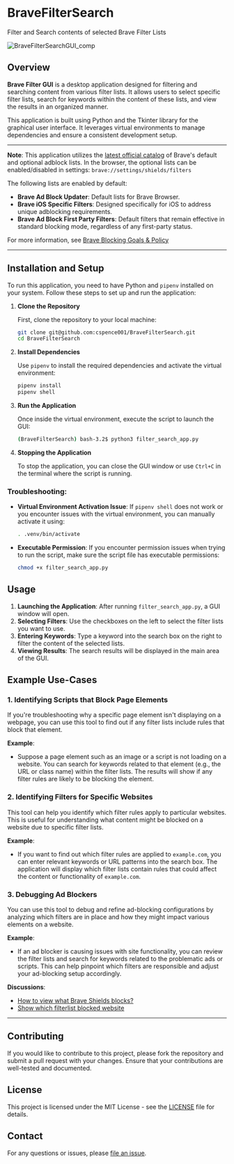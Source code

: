 # BraveFilterSearch
Filter and Search contents of selected Brave Filter Lists

![BraveFilterSearchGUI_comp](https://github.com/user-attachments/assets/0098f6bc-6919-40db-8c2b-97f3edafea63)


## Overview

**Brave Filter GUI** is a desktop application designed for filtering and searching content from various filter lists. It allows users to select specific filter lists, search for keywords within the content of these lists, and view the results in an organized manner.

This application is built using Python and the Tkinter library for the graphical user interface. It leverages virtual environments to manage dependencies and ensure a consistent development setup.

---

**Note**: This application utilizes the [latest official catalog](https://github.com/brave/adblock-resources/blob/master/filter_lists/list_catalog.json) of Brave's default and optional adblock lists.
In the browser, the optional lists can be enabled/disabled in settings: `brave://settings/shields/filters`

The following lists are enabled by default:
- **Brave Ad Block Updater**: Default lists for Brave Browser.
- **Brave iOS Specific Filters**: Designed specifically for iOS to address unique adblocking requirements.
- **Brave Ad Block First Party Filters**: Default filters that remain effective in standard blocking mode, regardless of any first-party status.

For more information, see [Brave Blocking Goals & Policy](https://github.com/brave/brave-browser/wiki/Blocking-goals-and-policy)

---
## Installation and Setup

To run this application, you need to have Python and `pipenv` installed on your system. Follow these steps to set up and run the application:

1. **Clone the Repository**

   First, clone the repository to your local machine:

   ```bash
   git clone git@github.com:cspence001/BraveFilterSearch.git
   cd BraveFilterSearch
   ```

2. **Install Dependencies**

   Use `pipenv` to install the required dependencies and activate the virtual environment:

   ```bash
   pipenv install
   pipenv shell
   ```

3. **Run the Application**

   Once inside the virtual environment, execute the script to launch the GUI:

   ```bash
   (BraveFilterSearch) bash-3.2$ python3 filter_search_app.py
   ```

4. **Stopping the Application**

   To stop the application, you can close the GUI window or use `Ctrl+C` in the terminal where the script is running.

### Troubleshooting:

- **Virtual Environment Activation Issue**: If `pipenv shell` does not work or you encounter issues with the virtual environment, you can manually activate it using:

  ```bash
  . .venv/bin/activate
  ```

- **Executable Permission**: If you encounter permission issues when trying to run the script, make sure the script file has executable permissions:

  ```bash
  chmod +x filter_search_app.py
  ```

## Usage

1. **Launching the Application**: After running `filter_search_app.py`, a GUI window will open.
2. **Selecting Filters**: Use the checkboxes on the left to select the filter lists you want to use.
3. **Entering Keywords**: Type a keyword into the search box on the right to filter the content of the selected lists.
4. **Viewing Results**: The search results will be displayed in the main area of the GUI.

## Example Use-Cases

### 1. Identifying Scripts that Block Page Elements

If you're troubleshooting why a specific page element isn't displaying on a webpage, you can use this tool to find out if any filter lists include rules that block that element. 

**Example**: 
- Suppose a page element such as an image or a script is not loading on a website. You can search for keywords related to that element (e.g., the URL or class name) within the filter lists. The results will show if any filter rules are likely to be blocking the element.

### 2. Identifying Filters for Specific Websites

This tool can help you identify which filter rules apply to particular websites. This is useful for understanding what content might be blocked on a website due to specific filter lists.

**Example**:
- If you want to find out which filter rules are applied to `example.com`, you can enter relevant keywords or URL patterns into the search box. The application will display which filter lists contain rules that could affect the content or functionality of `example.com`.

### 3. Debugging Ad Blockers

You can use this tool to debug and refine ad-blocking configurations by analyzing which filters are in place and how they might impact various elements on a website.

**Example**:
- If an ad blocker is causing issues with site functionality, you can review the filter lists and search for keywords related to the problematic ads or scripts. This can help pinpoint which filters are responsible and adjust your ad-blocking setup accordingly.

**Discussions**:
- [How to view what Brave Shields blocks?](https://community.brave.com/t/how-to-view-what-brave-shields-blocks/443285/12) <br>
- [Show which filterlist blocked website](https://community.brave.com/t/adblock-show-which-filterlist-blocked-website/512493)

---
## Contributing

If you would like to contribute to this project, please fork the repository and submit a pull request with your changes. Ensure that your contributions are well-tested and documented.

## License

This project is licensed under the MIT License - see the [LICENSE](https://github.com/cspence001/BraveFilterSearch/blob/main/LICENSE) file for details.

## Contact

For any questions or issues, please [file an issue](https://github.com/cspence001/BraveFilterSearch/issues/new/).
